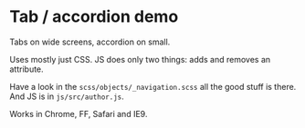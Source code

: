 # Tab / accordion demo

Tabs on wide screens, accordion on small.

Uses mostly just CSS. JS does only two things: adds and removes an attribute.

Have a look in the `scss/objects/_navigation.scss` all the good stuff is there. And JS is in `js/src/author.js`.

Works in Chrome, FF, Safari and IE9.
